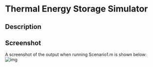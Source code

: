 # Thermal Energy Storage Simulator
## Description

## Screenshot
A screenshot of the output when running Scenario1.m is shown below:
![img](https://github.com/tatumalenko/thermal-energy-storage/blob/master/media/Screenshot.png?raw=true "A screenshot of the output when running Scenario1.m")


